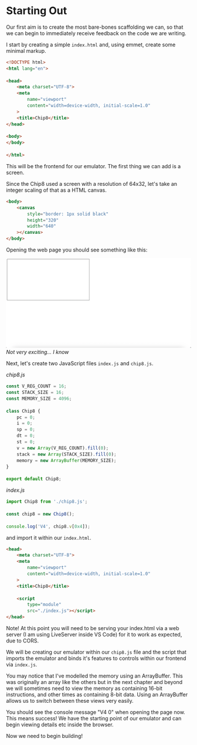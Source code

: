 # Starting Out

Our first aim is to create the most bare-bones scaffolding we can, so that we can begin to immediately receive feedback on the code we are writing. 

I start by creating a simple `index.html` and, using emmet, create some minimal markup. 

```html
<!DOCTYPE html>
<html lang="en">

<head>
    <meta charset="UTF-8">
    <meta
        name="viewport"
        content="width=device-width, initial-scale=1.0"
    >
    <title>Chip8</title>
</head>

<body>
</body>

</html>
```

This will be the frontend for our emulator. The first thing we can add is a screen.

Since the Chip8 used a screen with a resolution of 64x32, let's take an integer scaling of that as a HTML canvas. 

```html
<body>
    <canvas
        style="border: 1px solid black"
        height="320"
        width="640"
    ></canvas>
</body>
```

Opening the web page you should see something like this:

![A basic canvas.](./images/starting-out/initial-canvas.png "A basic canvas.")
*Not very exciting... I know*

Next, let's create two JavaScript files `index.js` and `chip8.js`. 

*chip8.js*
```javascript
const V_REG_COUNT = 16;
const STACK_SIZE = 16;
const MEMORY_SIZE = 4096;

class Chip8 {
    pc = 0;
    i = 0;
    sp = 0;
    dt = 0;
    st = 0;
    v = new Array(V_REG_COUNT).fill(0);
    stack = new Array(STACK_SIZE).fill(0);
    memory = new ArrayBuffer(MEMORY_SIZE);
}

export default Chip8;
```

*index.js*
```javascript
import Chip8 from './chip8.js';

const chip8 = new Chip8();

console.log('V4', chip8.v[0x4]);
```

and import it within our `index.html`.

```html
<head>
    <meta charset="UTF-8">
    <meta
        name="viewport"
        content="width=device-width, initial-scale=1.0"
    >
    <title>Chip8</title>

    <script
        type="module" 
        src="./index.js"></script>
</head>
```

Note! At this point you will need to be serving your index.html via a web server (I am using LiveServer inside VS Code) for it to work as expected, due to CORS. 

We will be creating our emulator within our `chip8.js` file and the script that imports the emulator and binds it's features to controls within our frontend via `index.js`. 

You may notice that I've modelled the memory using an ArrayBuffer. This was originally an array like the others but in the next chapter and beyond we will sometimes need to view the memory as containing 16-bit instructions, and other times as containing 8-bit data. Using an ArrayBuffer allows us to switch between these views very easily. 

You should see the console message "V4 0" when opening the page now. This means success! We have the starting point of our emulator and can begin viewing details etc inside the browser. 

Now we need to begin building!